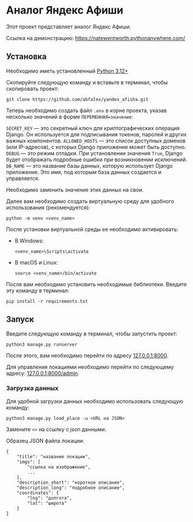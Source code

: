 # Аналог Яндекс Афиши

Этот проект представляет аналог Яндекс Афиши.

Ссылка на демонстрацию: https://natewentworth.pythonanywhere.com/

## Установка

Необходимо иметь установленный [Python 3.12+](https://www.python.org/downloads/release/python-3125/)

Скопируйте следующую команду и вставьте в терминал, чтобы скопировать проект:

```
git clone https://github.com/abfalex/yandex_afisha.git
```

Теперь необходимо создать файл `.env` в корне проекта, указав несколько значений в форме `ПЕРЕМЕННАЯ=значение`:

`SECRET_KEY` — это секретный ключ для криптографических операция Django. Он используется для подписывания токенов, паролей и других важных компонентов.
`ALLOWED_HOSTS` — это список доступных доменов (или IP-адресов), с которых Django приложение может быть доступно.
`DEBUG` — это режим отладки. При установлении значения `True`, Django будет отображать подробные ошибки при возникновении исключений.
`DB_NAME` — это название базы данных, которую использует Django приложение. Это имя, под которым база данных создается и управляется.

Необходимо заменить значение этих данных на свои.

Далее вам необходимо создать виртуальную среду для удобного использования (рекомендуется):

```
python -m venv <venv_name>
```

После установки виртуальной среды ее необходимо активировать:

- В Windows:

    ```
    <venv_name>\Scripts\activate
    ```

- В macOS и Linux:

    ```
    source <venv_name>/bin/activate
    ```

После вам необходимо установить необходимые библиотеки. Введите эту команду в терминал:

```
pip install -r requirements.txt
```

## Запуск
Введите следующую команду в терминал, чтобы запустить проект:

```
python3 manage.py runserver
```

После этого, вам необходимо перейти по адресу [127.0.0.1:8000](https://127.0.0.1:8000).

Для управления локациями необходимо перейти по следующему адресу:
 [127.0.0.1:8000/admin](http://127.0.0.1:8000/admin).

### Загрузка данных
Для удобной загрузки данных необходимо использовать следующую команду:

```
python3 manage.py load_place -u <URL на JSON>
```

Замените `<>` на ссылку с json данными.

Образец JSON файла локации:

```
{
    "title": "название локации",
    "imgs": [
        "ссылка на изображение",
        ...
    ],
    "description_short": "короткое описание",
    "description_long": "подробное описание",
    "coordinates": {
        "lng": "долгота",
        "lat": "широта"
    }
}
```